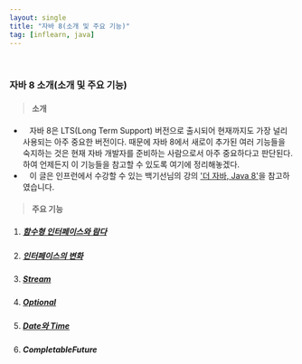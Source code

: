 ```yaml
---
layout: single
title: "자바 8(소개 및 주요 기능)"
tag: [inflearn, java]
---
```


<br>

### 자바 8 소개(소개 및 주요 기능)

> #### 소개

- &nbsp;&nbsp; 자바 8은 LTS(Long Term Support) 버전으로 출시되어 현재까지도 가장 널리 사용되는 아주 중요한 버전이다.
때문에 자바 8에서 새로이 추가된 여러 기능들을 숙지하는 것은 현재 자바 개발자를 준비하는 사람으로서 아주 중요하다고 판단된다. 하여 언제든지 이 기능들을 참고할 수 있도록 여기에 정리해놓겠다.
- &nbsp;&nbsp; 이 글은 인프런에서 수강할 수 있는 백기선님의 강의 ['더 자바, Java 8'](https://www.inflearn.com/course/the-java-java8/dashboard)을 참고하였습니다.

> #### 주요 기능

1. ##### [함수형 인터페이스와 람다](/the-java-8-section-1)

2. ##### [인터페이스의 변화](/the-java-8-section-2)

3. ##### [Stream](/the-java-8-section-3)

4. ##### [Optional](/the-java-8-section-4)

5. ##### [Date와 Time](/the-java-8-section-5)

6. ##### CompletableFuture